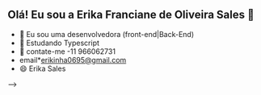 ## Olá! Eu sou a Erika Franciane de Oliveira Sales  👋


- 🔭 Eu sou uma desenvolvedora (front-end|Back-End)
- 🌱 Estudando Typescript
- 👯 contate-me
-11 966062731
- email*erikinha0695@gmail.com
- 😄 Erika Sales

-->
